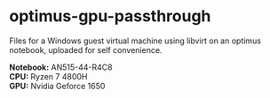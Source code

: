# optimus-gpu-passthrough
Files for a Windows guest virtual machine using libvirt on an optimus notebook, uploaded for self convenience.

**Notebook:** AN515-44-R4C8  
**CPU:** Ryzen 7 4800H  
**GPU:** Nvidia Geforce 1650 

